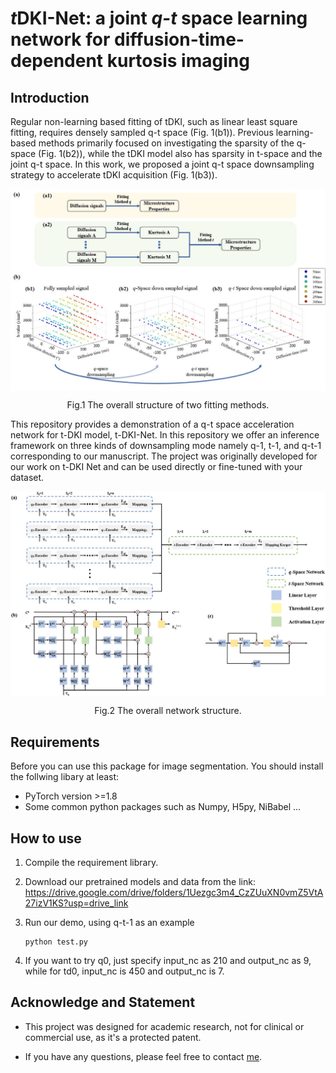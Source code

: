 # *t*DKI-Net: a joint *q-t* space learning network for diffusion-time-dependent kurtosis imaging

## Introduction

Regular non-learning based fitting of tDKI, such as linear least square fitting, requires densely sampled q-t space (Fig. 1(b1)). Previous learning-based methods primarily focused on investigating the sparsity of the q-space (Fig. 1(b2)), while the tDKI model also has sparsity in t-space and the joint q-t space. In this work, we proposed a joint q-t space downsampling strategy to accelerate tDKI acquisition (Fig. 1(b3)).

<p align="center">
   <img src="./figure/Fitting method.jpg" align="center" width="700">
</p>
<p align="center"> Fig.1 The overall structure of two fitting methods. <p align="center">

This repository provides a demonstration of a q-t space acceleration network for t-DKI model, t-DKI-Net. In this repository we offer an inference framework on three kinds of downsampling mode namely q-1, t-1, and q-t-1 corresponding to our manuscript. The project was originally developed for our work on t-DKI Net and can be used directly or fine-tuned with your dataset. 

<p align="center">
   <img src="./figure/Structure.jpg" align="center" width="700">
</p>
<p align="center"> Fig.2 The overall network structure. <p align="center">


## Requirements

Before you can use this package for image segmentation. You should install the follwing libary at least:
- PyTorch version >=1.8
- Some common python packages such as Numpy, H5py, NiBabel ...

## How to use

1. Compile the requirement library.

2. Download our pretrained models and data from the link: <https://drive.google.com/drive/folders/1Uezgc3m4_CzZUuXN0vmZ5VtA27izV1KS?usp=drive_link>

3. Run our demo, using q-t-1 as an example
    ```   
    python test.py
    ```
4. If you want to try q0, just specify input_nc as 210 and output_nc as 9, while for td0, input_nc is 450 and output_nc is 7. 


## Acknowledge and Statement

- This project was designed for academic research, not for clinical or commercial use, as it's a protected patent.
  
- If you have any questions, please feel free to contact [me](mailto:zhengtianshu996@gamil.com).


